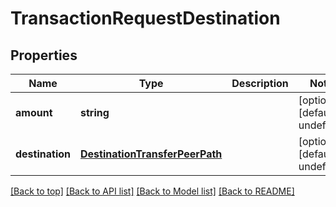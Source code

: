 # TransactionRequestDestination

## Properties

|Name | Type | Description | Notes|
|------------ | ------------- | ------------- | -------------|
|**amount** | **string** |  | [optional] [default to undefined]|
|**destination** | [**DestinationTransferPeerPath**](DestinationTransferPeerPath.md) |  | [optional] [default to undefined]|




[[Back to top]](#) [[Back to API list]](../../README.md#documentation-for-api-endpoints) [[Back to Model list]](../../README.md#documentation-for-models) [[Back to README]](../../README.md)
